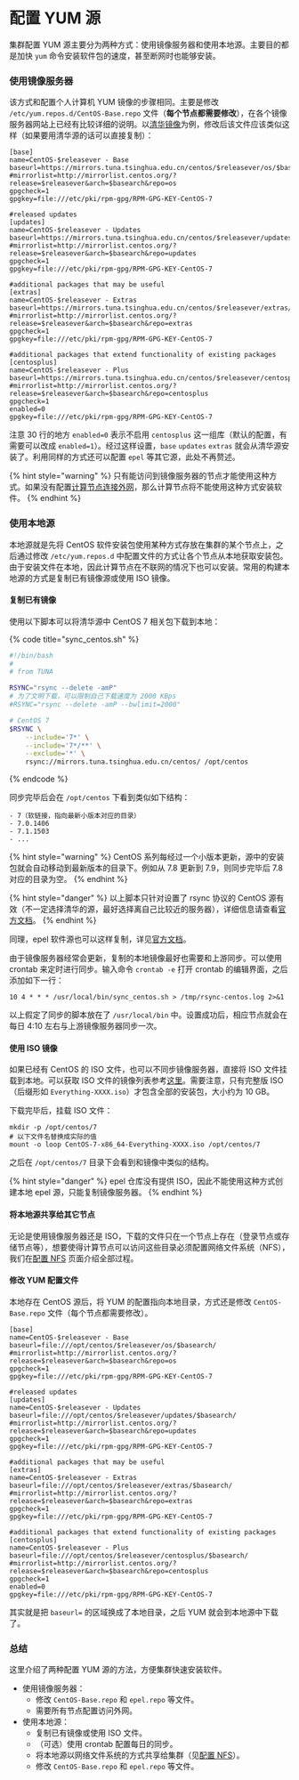 # 配置 YUM 源

集群配置 YUM 源主要分为两种方式：使用镜像服务器和使用本地源。主要目的都是加快 `yum` 命令安装软件包的速度，甚至断网时也能够安装。

### 使用镜像服务器

该方式和配置个人计算机 YUM 镜像的步骤相同。主要是修改 `/etc/yum.repos.d/CentOS-Base.repo` 文件（**每个节点都需要修改**），在各个镜像服务器网站上已经有比较详细的说明。以[清华镜像](https://mirrors.tuna.tsinghua.edu.cn/help/centos/)为例，修改后该文件应该类似这样（如果要用清华源的话可以直接复制）：

```text
[base]
name=CentOS-$releasever - Base
baseurl=https://mirrors.tuna.tsinghua.edu.cn/centos/$releasever/os/$basearch/
#mirrorlist=http://mirrorlist.centos.org/?release=$releasever&arch=$basearch&repo=os
gpgcheck=1
gpgkey=file:///etc/pki/rpm-gpg/RPM-GPG-KEY-CentOS-7

#released updates
[updates]
name=CentOS-$releasever - Updates
baseurl=https://mirrors.tuna.tsinghua.edu.cn/centos/$releasever/updates/$basearch/
#mirrorlist=http://mirrorlist.centos.org/?release=$releasever&arch=$basearch&repo=updates
gpgcheck=1
gpgkey=file:///etc/pki/rpm-gpg/RPM-GPG-KEY-CentOS-7

#additional packages that may be useful
[extras]
name=CentOS-$releasever - Extras
baseurl=https://mirrors.tuna.tsinghua.edu.cn/centos/$releasever/extras/$basearch/
#mirrorlist=http://mirrorlist.centos.org/?release=$releasever&arch=$basearch&repo=extras
gpgcheck=1
gpgkey=file:///etc/pki/rpm-gpg/RPM-GPG-KEY-CentOS-7

#additional packages that extend functionality of existing packages
[centosplus]
name=CentOS-$releasever - Plus
baseurl=https://mirrors.tuna.tsinghua.edu.cn/centos/$releasever/centosplus/$basearch/
#mirrorlist=http://mirrorlist.centos.org/?release=$releasever&arch=$basearch&repo=centosplus
gpgcheck=1
enabled=0
gpgkey=file:///etc/pki/rpm-gpg/RPM-GPG-KEY-CentOS-7

```

注意 30 行的地方 `enabled=0` 表示不启用 `centosplus` 这一组库（默认的配置，有需要可以改成 `enabled=1`）。经过这样设置，`base` `updates` `extras` 就会从清华源安装了。利用同样的方式还可以配置 `epel` 等其它源，此处不再赘述。

{% hint style="warning" %}
只有能访问到镜像服务器的节点才能使用这种方式。如果没有配置[计算节点连接外网](https://ryanbernx.gitbook.io/cluster-admin/system/network#ji-suan-jie-dian-lian-jie-wai-wang-nat)，那么计算节点将不能使用这种方式安装软件。
{% endhint %}

### 使用本地源

本地源就是先将 CentOS 软件安装包使用某种方式存放在集群的某个节点上，之后通过修改 `/etc/yum.repos.d` 中配置文件的方式让各个节点从本地获取安装包。由于安装文件在本地，因此计算节点在不联网的情况下也可以安装。常用的构建本地源的方式是复制已有镜像源或使用 ISO 镜像。

#### 复制已有镜像

使用以下脚本可以将清华源中 CentOS 7 相关包下载到本地：

{% code title="sync\_centos.sh" %}
```bash
#!/bin/bash
#
# from TUNA

RSYNC="rsync --delete -amP"
# 为了文明下载，可以限制自己下载速度为 2000 KBps
#RSYNC="rsync --delete -amP --bwlimit=2000"

# CentOS 7
$RSYNC \
    --include='7*' \
    --include='7*/**' \
    --exclude='*' \
    rsync://mirrors.tuna.tsinghua.edu.cn/centos/ /opt/centos

```
{% endcode %}

同步完毕后会在 `/opt/centos` 下看到类似如下结构：

```text
- 7（软链接，指向最新小版本对应的目录）
- 7.0.1406
- 7.1.1503
- ...
```

{% hint style="warning" %}
CentOS 系列每经过一个小版本更新，源中的安装包就会自动移动到最新版本的目录下。例如从 7.8 更新到 7.9，则同步完毕后 7.8 对应的目录为空。
{% endhint %}

{% hint style="danger" %}
以上脚本只针对设置了 rsync 协议的 CentOS 源有效（不一定选择清华的源，最好选择离自己比较近的服务器），详细信息请查看[官方文档](https://wiki.centos.org/HowTos/CreateLocalMirror)。
{% endhint %}

同理，epel 软件源也可以这样复制，详见[官方文档](https://fedoraproject.org/wiki/Infrastructure/Mirroring)。

由于镜像服务器经常会更新，复制的本地镜像最好也需要和上游同步。可以使用 crontab 来定时进行同步。输入命令 `crontab -e` 打开 crontab 的编辑界面，之后添加如下一行：

```text
10 4 * * * /usr/local/bin/sync_centos.sh > /tmp/rsync-centos.log 2>&1
```

以上假定了同步的脚本放在了 `/usr/local/bin` 中。设置成功后，相应节点就会在每日 4:10 左右与上游镜像服务器同步一次。

#### 使用 ISO 镜像

如果已经有 CentOS 的 ISO 文件，也可以不同步镜像服务器，直接将 ISO 文件挂载到本地。可以获取 ISO 文件的镜像列表参考[这里](http://isoredirect.centos.org/centos/7/isos/x86_64/)。需要注意，只有完整版 ISO（后缀形如 `Everything-XXXX.iso`）才包含全部的安装包，大小约为 10 GB。

下载完毕后，挂载 ISO 文件：

```text
mkdir -p /opt/centos/7
# 以下文件名替换成实际的值
mount -o loop CentOS-7-x86_64-Everything-XXXX.iso /opt/centos/7
```

之后在 `/opt/centos/7` 目录下会看到和镜像中类似的结构。

{% hint style="danger" %}
epel 仓库没有提供 ISO，因此不能使用这种方式创建本地 epel 源，只能复制镜像服务器。
{% endhint %}

#### 将本地源共享给其它节点

无论是使用镜像服务器还是 ISO，下载的文件只在一个节点上存在（登录节点或存储节点等），想要使得计算节点可以访问这些目录必须配置网络文件系统（NFS），我们在[配置 NFS](https://ryanbernx.gitbook.io/cluster-admin/system/nfs) 页面介绍全部过程。

#### 修改 YUM 配置文件

本地存在 CentOS 源后，将 YUM 的配置指向本地目录，方式还是修改 `CentOS-Base.repo` 文件（每个节点都需要修改）。

```text
[base]
name=CentOS-$releasever - Base
baseurl=file:///opt/centos/$releasever/os/$basearch/
#mirrorlist=http://mirrorlist.centos.org/?release=$releasever&arch=$basearch&repo=os
gpgcheck=1
gpgkey=file:///etc/pki/rpm-gpg/RPM-GPG-KEY-CentOS-7

#released updates
[updates]
name=CentOS-$releasever - Updates
baseurl=file:///opt/centos/$releasever/updates/$basearch/
#mirrorlist=http://mirrorlist.centos.org/?release=$releasever&arch=$basearch&repo=updates
gpgcheck=1
gpgkey=file:///etc/pki/rpm-gpg/RPM-GPG-KEY-CentOS-7

#additional packages that may be useful
[extras]
name=CentOS-$releasever - Extras
baseurl=file:///opt/centos/$releasever/extras/$basearch/
#mirrorlist=http://mirrorlist.centos.org/?release=$releasever&arch=$basearch&repo=extras
gpgcheck=1
gpgkey=file:///etc/pki/rpm-gpg/RPM-GPG-KEY-CentOS-7

#additional packages that extend functionality of existing packages
[centosplus]
name=CentOS-$releasever - Plus
baseurl=file:///opt/centos/$releasever/centosplus/$basearch/
#mirrorlist=http://mirrorlist.centos.org/?release=$releasever&arch=$basearch&repo=centosplus
gpgcheck=1
enabled=0
gpgkey=file:///etc/pki/rpm-gpg/RPM-GPG-KEY-CentOS-7

```

其实就是把 `baseurl=` 的区域换成了本地目录，之后 YUM 就会到本地源中下载了。

### 总结

这里介绍了两种配置 YUM 源的方法，方便集群快速安装软件。

* 使用镜像服务器：
  * 修改 `CentOS-Base.repo` 和 `epel.repo` 等文件。
  * 需要所有节点配置访问外网。
* 使用本地源：
  * 复制已有镜像或使用 ISO 文件。
  * （可选）使用 crontab 配置每日的同步。
  * 将本地源以网络文件系统的方式共享给集群（见[配置 NFS](https://ryanbernx.gitbook.io/cluster-admin/system/nfs)）。
  * 修改 `CentOS-Base.repo` 和 `epel.repo` 等文件。

